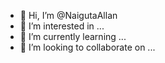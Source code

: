 - 👋 Hi, I’m @NaigutaAllan
- 👀 I’m interested in ...
- 🌱 I’m currently learning ...
- 💞️ I’m looking to collaborate on ...

<!---
NaigutaAllan/NaigutaAllan is a ✨ special ✨ repository because its `README.md` (this file) appears on your GitHub profile.
You can click the Preview link to take a look at your changes.
--->
